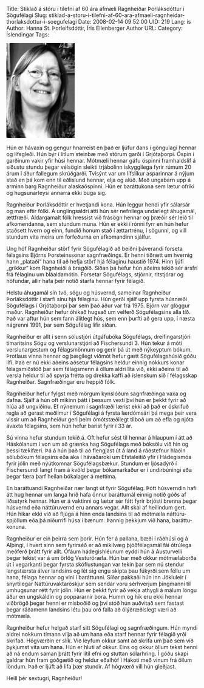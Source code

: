 Title: Stiklað á stóru í tilefni af 60 ára afmæli Ragnheiðar Þorláksdóttur í Sögufélagi
Slug: stiklad-a-storu-i-tilefni-af-60-ara-afmaeli-ragnheidar-thorlaksdottur-i-soegufelagi
Date: 2008-02-14 09:52:00
UID: 219
Lang: is
Author: Hanna St. Þorleifsdóttir, Íris Ellenberger
Author URL: 
Category: Íslendingar
Tags: 

![Ragnheiður Þorláksdóttir í Sögufélagi](515.jpg)

Hún er hávaxin og gengur hnarreist en það er ljúfur dans í göngulagi hennar og lífsgleði. Hún býr í litlum steinbæ með stórum garði í Grjótaþorpi. Öspin í garðinum vakir yfir húsi hennar. Mótmæli hennar gáfu öspinni framhaldslíf á síðustu stundu þegar vélsögin sleikti trjábolinn ískyggilega fyrir rúmum 20 árum í áður fallegum skrúðgarði. Tvísýnt var um lífslíkur asparinnar á nýjum stað en þá kom enn til eðlislund hennar, elja og alúð. Með ungabarn upp á arminn barg Ragnheiður alaska&shy;öspinni. Hún er baráttukona sem lætur ofríki og hugsunarleysi annarra ekki buga sig.

Ragnheiður Þorláksdóttir er hvetjandi kona. Hún leggur hendi yfir sálarsár og man eftir fólki. Á unglingsaldri átti hún sér nefnilega undarlegt áhugamál, ættfræði. Aldargamalt fólk hressist við frásögn hennar og þræðir sér leið til afkomendanna, sem stundum muna. Hún er ekki í rónni fyrr en hún hefur staðsett hvern og einn, fundið honum stað í ættartrénu, í sögunni, og vill stundum vita meira um forfeðurna en afkomandinn sjálfur.

Ung hóf Ragnheiður störf fyrir Sögufélagið að beiðni þáverandi forseta félagsins Björns Þor&shy;steins&shy;sonar sagnfræðings. Er henni tíðrætt um hvernig hann „plataði“ hana til að hefja störf hjá félaginu haustið 1974. Hinn ljúfi „grikkur“ kom Ragnheiði á bragðið. Síðan þá hefur hún aðeins tekið sér ársfrí frá félaginu um bláaldamótin. Forsetar Sögufélags, stjórnir, ritstjórar og höfundar, allir hafa þeir notið starfa hennar fyrir félagið.

Helstu áhugamál sín tvö, sögu og húsvernd, sameinar Ragnheiður Þorláksdóttir í starfi sínu hjá félaginu. Hún gerði sjálf upp fyrsta húsnæði Sögufélags í Grjótaþorpi þar sem það áður var frá 1975. Björn var glöggur maður. Ragnheiður hefur óhikað hugsað um velferð Sögufélagsins alla tíð. Það var aftur hún sem fann álitlegt hús, sem enn þurfti að gera upp, í næsta nágrenni 1991, þar sem Sögufélag lifir síðan. 

Ragnheiður er allt í senn sölustjóri útgáfubóka Sögufélags, dreifingar&shy;stjóri tímaritsins Sögu og verslunar&shy;stjóri að Fischersundi 3. Hún tekur á móti verslunar&shy;gestum og félagsmönnum og gerir þá út með nýkeyptum bókum. Þrotlaus vinna hennar og þægilegt viðmót hefur gætt Sögu&shy;félags&shy;húsið góðu lífi. Það er nú ekki aðeins aðsetur félagsins heldur einnig nokkurs konar félagsmiðstöð þar sem félagsmenn á öllum aldri líta við, ekki aðeins til að versla heldur til að spyrja frétta og drekka kaffi að íslenskum sið í félagsskap Ragnheiðar. Sagnfræðingar eru heppið fólk.

Ragnheiður hefur fylgst með mörgum kynslóðum sagnfræðinga vaxa og dafna. Sjálf á hún oft mikinn þátt í þessum vexti því hún er þekkt fyrir að hlúa að ungviðinu. Ef nýnemum í sagnfræði lærist ekki að það er óskrifuð regla að gerast meðlimur í Sögufélagi á fyrsta lærdómsári þá mega þeir vera vissir um að Ragnheiður geri þeim ómótstæðilegt tilboð um að efla og njóta ávaxta félagsins, sem hún hefur barist fyrir í 33 ár. 

Sú vinna hefur stundum tekið á. Oft hefur sést til hennar á hlaupum í átt að Háskólanum í von um að grænka hag Sögufélags með bóksölu við hin og þessi tækifæri. Þá á hún það til að flengjast út á land á ráðstefnur hlaðin sölubókum félagsins eða aka í hávaðaroki um Efstaleitið yfir í Hádegismóa fyrir jólin með nýútkomnar Sögu&shy;félags&shy;bækur. Stundum er ljósadýrð í Fischersundi langt fram á kvöld þegar bókamarkaður er í undirbúningi eða þegar færa þarf heilan bókalager á mettíma.

En baráttuandi Ragnheiðar nær langt út fyrir Sögufélag. Þótt húsverndin hafi átt hug hennar um langa hríð hafa önnur baráttumál einnig notið góðs af liðsstyrk hennar. Hún er á vaktinni og lætur sér fátt fyrir brjósti brenna þegar húsvernd eða náttúruvernd eru annars vegar. Allt skal af heilindum gert. Hún hikar ekki við að fljúga á hinn enda landsins til að mótmæla náttúru&shy;spjöllum eða þá niðurrifi húsa í bænum. Þannig þekkjum við hana, baráttu&shy;konuna.

Ragnheiður er ein þeirra sem þorir. Hún fer á pallana, bæði í ráðhúsi og á Alþingi, í hvert sinn sem fyrirséð er að mikilvæg þjóð&shy;félags&shy;mál fái ótrúlega meðferð þrátt fyrir allt. Ófáum hádegis&shy;hléunum eyddi hún á Austurvelli þegar tekist var á um örlög Vesturöræfa. Hún bar með okkur mótmælaborða út í vegarkanti þegar fyrsta skóflustungan var tekin þar sem nú stendur langstærsta álver landsins og lét sig engu skipta þau fúkyrði sem féllu um hana, félaga hennar og vini í baráttunni. Síðar pakkaði hún inn Jökluleir í snyrtilegar Náttúru&shy;vaktar&shy;öskjur sem sendar voru sérhverjum þingmanni til umhugsunar rétt fyrir jólin. Hún er þekkt fyrir að vekja athygli á málum löngu áður en ungskáldin og poppararnir þora. Humm og hik eru ekki hennar viðbrögð þegar henni er misboðið og því stóð hún auðvitað sem fastast þegar ráðamenn landsins létu þau orð falla að ólýðræðislegt væri að mótmæla. 

Ragnheiður hefur helgað starf sitt Sögufélagi og sagn&shy;fræðingum. Hún myndi aldrei nokkurn tímann vilja að um hana eða starf hennar fyrir félagið yrði skrifað. Hógværðin er slík. Við leyfum okkur samt að skrifa um það sem við þykjumst vita um hana. Hún er hluti af okkur. Eins og okkur öllum tekst henni að ná endum saman þrátt fyrir lítil efni og stuttan sólarhring. Í góðu skapi galdrar hún fram góðgætið og heldur eðalhóf í Hákoti með vinum frá öllum löndum. Það er ljúft að lifa þær stundir. Af hógværð vill hún gleðjast.

Heill þér sextugri, Ragnheiður!
